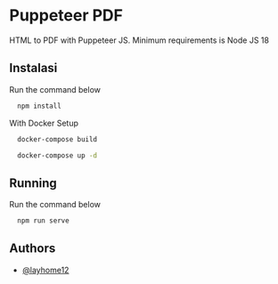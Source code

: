 # Puppeteer PDF
HTML to PDF with Puppeteer JS. Minimum requirements is Node JS 18

## Instalasi

Run the command below
```bash
  npm install
```

With Docker Setup
```bash
  docker-compose build
```
```bash
  docker-compose up -d
```

## Running

Run the command below
```bash
  npm run serve
```

## Authors

- [@layhome12](https://www.github.com/layhome12)